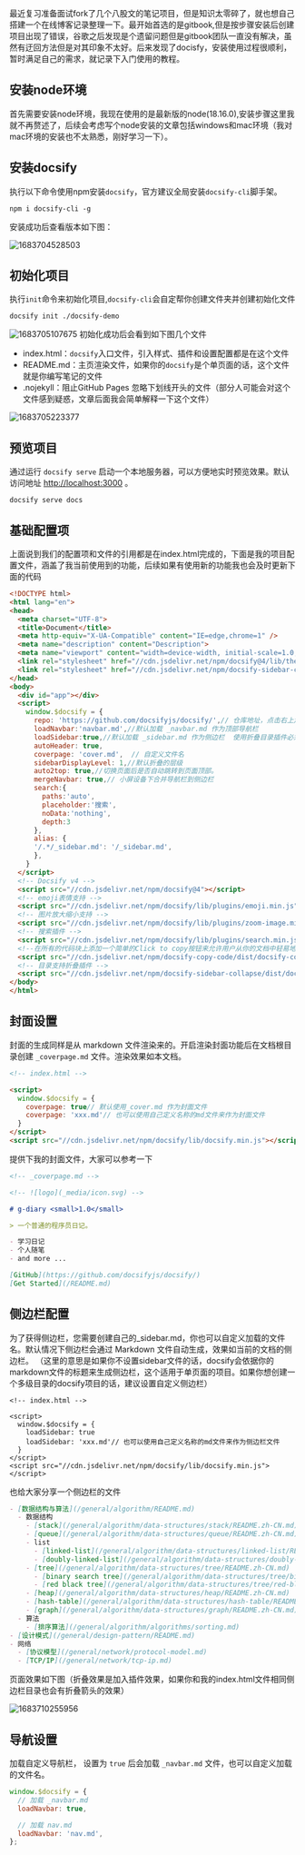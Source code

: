​	最近复习准备面试fork了几个八股文的笔记项目，但是知识太零碎了，就也想自己搭建一个在线博客记录整理一下。最开始首选的是gitbook,但是按步骤安装后创建项目出现了错误，谷歌之后发现是个遗留问题但是gitbook团队一直没有解决，虽然有迂回方法但是对其印象不太好。后来发现了docisfy，安装使用过程很顺利，暂时满足自己的需求，就记录下入门使用的教程。

## 安装node环境

​		首先需要安装node环境，我现在使用的是最新版的node(18.16.0),安装步骤这里我就不再赘述了，后续会考虑写个node安装的文章包括windows和mac环境（我对mac环境的安装也不太熟悉，刚好学习一下）。

## 安装docsify

​		执行以下命令使用npm安装`docsify`，官方建议全局安装`docsify-cli`脚手架。

```
npm i docsify-cli -g
```

安装成功后查看版本如下图：

<img src="../../../media/img/docsify1.png" alt="1683704528503"  />

## 初始化项目

​		执行`init`命令来初始化项目,`docsify-cli`会自定帮你创建文件夹并创建初始化文件

```
docsify init ./docsify-demo
```

<img src="https://raw.githubusercontent.com/justingcode/my-diary/main/docs/media/img/docsify2.png" alt="1683705107675"  />
    初始化成功后会看到如下图几个文件

- index.html：`docsify`入口文件，引入样式、插件和设置配置都是在这个文件
- README.md：主页渲染文件，如果你的`docsify`是个单页面的话，这个文件就是你编写笔记的文件
- .nojekyll：阻止GitHub Pages 忽略下划线开头的文件（部分人可能会对这个文件感到疑惑，文章后面我会简单解释一下这个文件）

<img src="https://raw.githubusercontent.com/justingcode/my-diary/main/docs/media/img/docsify3.png" alt="1683705223377"  />

## 预览项目

 通过运行 `docsify serve` 启动一个本地服务器，可以方便地实时预览效果。默认访问地址 [http://localhost:3000](http://localhost:3000/) 。 

```
docsify serve docs
```

## 基础配置项

上面说到我们的配置项和文件的引用都是在index.html完成的，下面是我的项目配置文件，涵盖了我当前使用到的功能，后续如果有使用新的功能我也会及时更新下面的代码

```html
<!DOCTYPE html>
<html lang="en">
<head>
  <meta charset="UTF-8">
  <title>Document</title>
  <meta http-equiv="X-UA-Compatible" content="IE=edge,chrome=1" />
  <meta name="description" content="Description">
  <meta name="viewport" content="width=device-width, initial-scale=1.0, minimum-scale=1.0">
  <link rel="stylesheet" href="//cdn.jsdelivr.net/npm/docsify@4/lib/themes/vue.css">
  <link rel="stylesheet" href="//cdn.jsdelivr.net/npm/docsify-sidebar-collapse/dist/sidebar.min.css" />
</head>
<body>
  <div id="app"></div>
  <script>
    window.$docsify = {
      repo: 'https://github.com/docsifyjs/docsify/',// 仓库地址，点击右上角的Github章鱼猫头像会跳转到此地址
      loadNavbar:'navbar.md',//默认加载 _navbar.md 作为顶部导航栏
      loadSidebar:true,//默认加载 _sidebar.md 作为侧边栏  使用折叠目录插件必须使用默认侧边栏
      autoHeader: true,
      coverpage: 'cover.md',  // 自定义文件名
      sidebarDisplayLevel: 1,//默认折叠的层级
      auto2top: true,//切换页面后是否自动跳转到页面顶部。
      mergeNavbar: true,// 小屏设备下合并导航栏到侧边栏
      search:{
        paths:'auto',
        placeholder:'搜索',
        noData:'nothing',
        depth:3
      },
      alias: {
      '/.*/_sidebar.md': '/_sidebar.md',
      },
    }
  </script>
  <!-- Docsify v4 -->
  <script src="//cdn.jsdelivr.net/npm/docsify@4"></script>
  <!-- emoji表情支持 -->
  <script src="//cdn.jsdelivr.net/npm/docsify/lib/plugins/emoji.min.js"></script>
  <!-- 图片放大缩小支持 -->
  <script src="//cdn.jsdelivr.net/npm/docsify/lib/plugins/zoom-image.min.js"></script>
  <!-- 搜索插件 -->
  <script src="//cdn.jsdelivr.net/npm/docsify/lib/plugins/search.min.js"></script>
  <!--在所有的代码块上添加一个简单的Click to copy按钮来允许用户从你的文档中轻易地复制代码-->
  <script src="//cdn.jsdelivr.net/npm/docsify-copy-code/dist/docsify-copy-code.min.js"></script>
  <!-- 目录支持折叠插件 -->
  <script src="//cdn.jsdelivr.net/npm/docsify-sidebar-collapse/dist/docsify-sidebar-collapse.min.js"></script>
</body>
</html>

```

## 封面设置

 封面的生成同样是从 markdown 文件渲染来的。开启渲染封面功能后在文档根目录创建 `_coverpage.md` 文件。渲染效果如本文档。 

```html
<!-- index.html -->

<script>
  window.$docsify = {
    coverpage: true// 默认使用_cover.md 作为封面文件
    coverpage: 'xxx.md'// 也可以使用自己定义名称的md文件来作为封面文件
  }
</script>
<script src="//cdn.jsdelivr.net/npm/docsify/lib/docsify.min.js"></script>
```

提供下我的封面文件，大家可以参考一下

```markdown
<!-- _coverpage.md -->

<!-- ![logo](_media/icon.svg) -->

# g-diary <small>1.0</small>

> 一个普通的程序员日记。

- 学习日记
- 个人随笔
- and more ...

[GitHub](https://github.com/docsifyjs/docsify/)
[Get Started](/README.md)

```

## 侧边栏配置

 为了获得侧边栏，您需要创建自己的_sidebar.md，你也可以自定义加载的文件名。默认情况下侧边栏会通过 Markdown 文件自动生成，效果如当前的文档的侧边栏。 （这里的意思是如果你不设置sidebar文件的话，docsify会依据你的markdown文件的标题来生成侧边栏，这个适用于单页面的项目。如果你想创建一个多级目录的docsify项目的话，建议设置自定义侧边栏）

```
<!-- index.html -->

<script>
  window.$docsify = {
    loadSidebar: true
    loadSidebar: 'xxx.md'// 也可以使用自己定义名称的md文件来作为侧边栏文件
  }
</script>
<script src="//cdn.jsdelivr.net/npm/docsify/lib/docsify.min.js"></script>
```

也给大家分享一个侧边栏的文件

```markdown
- [数据结构与算法](/general/algorithm/README.md)
  - 数据结构
    - [stack](/general/algorithm/data-structures/stack/README.zh-CN.md)
    - [queue](/general/algorithm/data-structures/queue/README.zh-CN.md)
    - list
      - [linked-list](/general/algorithm/data-structures/linked-list/README.zh-CN.md)
      - [doubly-linked-list](/general/algorithm/data-structures/doubly-linked-list/README.zh-CN.md)
    - [tree](/general/algorithm/data-structures/tree/README.zh-CN.md)
      - [binary search tree](/general/algorithm/data-structures/tree/binary-search-tree/README.md)
      - [red black tree](/general/algorithm/data-structures/tree/red-black-tree/README.md)
    - [heap](/general/algorithm/data-structures/heap/README.zh-CN.md)
    - [hash-table](/general/algorithm/data-structures/hash-table/README.md)
    - [graph](/general/algorithm/data-structures/graph/README.zh-CN.md)
  - 算法
    - [排序算法](/general/algorithm/algorithms/sorting.md)
- [设计模式](/general/design-pattern/README.md)
- 网络
  - [协议模型](/general/network/protocol-model.md)
  - [TCP/IP](/general/network/tcp-ip.md) 
```

页面效果如下图（折叠效果是加入插件效果，如果你和我的index.html文件相同侧边栏目录也会有折叠箭头的效果）

<img src="../../../media/img/docsify4.png" alt="1683710255956"  />

## 导航设置

  加载自定义导航栏， 设置为 `true` 后会加载 `_navbar.md` 文件，也可以自定义加载的文件名。 

```javascript
window.$docsify = {
  // 加载 _navbar.md
  loadNavbar: true,

  // 加载 nav.md
  loadNavbar: 'nav.md',
};
```

